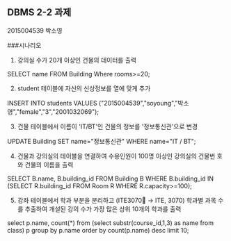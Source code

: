 ## DBMS 2-2 과제

2015004539 박소영



###시나리오

1. 강의실 수가 20개 이상인 건물의 데이터를 출력 

SELECT name FROM Building Where rooms>=20;



2. student 테이블에 자신의 신상정보를 열에 맞게 추가 

INSERT INTO students VALUES ("2015004539","soyoung","박소영","female","3","2001032069");



3. 건물 테이블에서 이름이 'IT/BT'인 건물의 정보를 '정보통신관'으로 변경 

UPDATE Building SET name="정보통신관" WHERE name="IT / BT";



4. 건물과 강의실의 테이블을 연결하여 수용인원이 100명 이상인 강의실의 건물번 호와 건물의 이름을 출력 

SELECT B.name, B.building_id FROM Building B WHERE B.building_id IN (SELECT R.building_id FROM Room R WHERE R.capacity>=100);



5. 강좌 테이블에서 학과 부분을 분리하고 (ITE3070 -> ITE, 3070) 학과별 과목 수를 추출하여 개설된 강의 수가 가장 많은 상위 10개의 학과를 출력

select p.name, count(*) from (select substr(course_id,1,3) as name from class) p group by p.name order by count(p.name) desc limit 10;